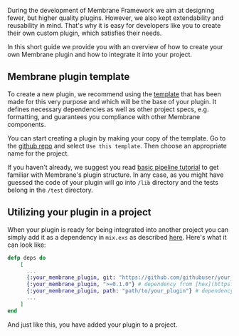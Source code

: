 During the development of Membrane Framework we aim at designing fewer, but higher quality plugins. However, we also kept extendability and reusability in mind. That's why it is easy for developers like you to create their own custom plugin, which satisfies their needs.

In this short guide we provide you with an overview of how to create your own Membrane plugin and how to integrate it into your project.

## Membrane plugin template

To create a new plugin, we recommend using the [template](https://github.com/membraneframework/membrane_template_plugin) that has been made for this very purpose and which will be the base of your plugin.
It defines necessary dependencies as well as other project specs, e.g. formatting, and guarantees you compliance with other Membrane components.

You can start creating a plugin by making your copy of the template. Go to the [github repo](https://github.com/membraneframework/membrane_template_plugin) and select `Use this template`. Then choose an appropriate name for the project.

If you haven't already, we suggest you read [basic pipeline tutorial](/basic_pipeline/create_new_plugin.md) to get familiar with Membrane's plugin structure. In any case, as you might have guessed the code of your plugin will go into `/lib` directory and the tests belong in the `/test` directory.

## Utilizing your plugin in a project

When your plugin is ready for being integrated into another project you can simply add it as a dependency in `mix.exs` as described [here](https://hexdocs.pm/mix/Mix.Tasks.Deps.html). Here's what it can look like:

```elixir
defp deps do
    [
      ...
      {:your_membrane_plugin, git: "https://github.com/githubuser/your_membrane_plugin", tag: "0.1"} # dependency from github
      {:your_membrane_plugin, ">=0.1.0"} # dependency from [hex](https://hex.pm/)
      {:your_membrane_plugin, path: "path/to/your_plugin"} # dependency from local file
      ...
    ]
end
```

And just like this, you have added your plugin to a project.
